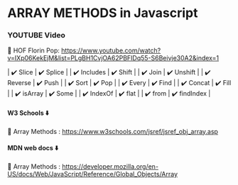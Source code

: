 # ARRAY METHODS in Javascript

### YOUTUBE Video

🚀 HOF Florin Pop: https://www.youtube.com/watch?v=IXp06KekEjM&list=PLgBH1CvjOA62PBFIDq55-S6Beivje30A2&index=1

| ✔️ Slice        | ✔️ Splice        |
| ✔️ Includes     | ✔️ Shift         |
| ✔️ Join         | ✔️ Unshift       |
| ✔️ Reverse      | ✔️ Push          |
| ✔️ Sort         | ✔️ Pop           |
| ✔️ Every        | ✔️ Find          |
| ✔️ Concat       | ✔️ Fill          |
| ✔️ isArray      | ✔️ Some          |
| ✔️ IndexOf      | ✔️ flat          |
| ✔️ from         | ✔️ findIndex     |

#### W3 Schools ⬇️

🚀 Array Methods : https://www.w3schools.com/jsref/jsref_obj_array.asp

#### MDN web docs ⬇️

🚀 Array Methods : https://developer.mozilla.org/en-US/docs/Web/JavaScript/Reference/Global_Objects/Array
